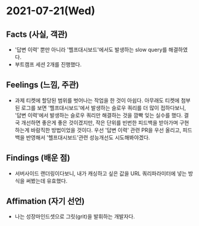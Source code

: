 # 2021-07-21\(Wed\)

## Facts \(사실, 객관\)

* '답변 이력' 뿐만 아니라 '헬프대시보드'에서도 발생하는 slow query를 해결하였다.
* 부트캠프 세션 2개를 진행했다.

## Feelings \(느낌, 주관\)

* 과제 티켓에 할당된 범위를 벗어나는 작업을 한 것이 아쉽다. 아무래도 티켓에 첨부된 로그를 보면 '헬프대시보드'에서 발생하는 슬로우 쿼리를 더 많이 접하다보니, '답변 이력'에서 발생하는 슬로우 쿼리만 해결하는 것을 깜빡 잊는 실수를 했다. 결국 개선하면 좋은게 좋은 것이겠지만, 작은 단위를 빈번한 피드백을 받아가며 구현하는게 바람직한 방법이었을 것이다. 우선 '답변 이력' 관련 PR을 우선 올리고, 피드백을 반영해서 '헬프대시보드'관련 성능개선도 시도해봐야겠다.

## Findings \(배운 점\)

* 서버사이드 랜더링이다보니, 내가 캐싱하고 싶은 값을 URL 쿼리파라미터에 넣는 방식을 써봤는데 유효했다.

## Affimation \(자기 선언\)

* 나는 성장마인드셋으로 그릿\(grit\)을 발휘하는 개발자다.

